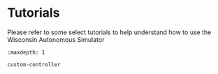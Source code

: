 # Tutorials

Please refer to some select tutorials to help understand how to use the Wisconsin Autonomous Simulator

```{toctree}
:maxdepth: 1

custom-controller

```

[myst-markdown]: https://myst-parser.readthedocs.io/en/latest/
[restructuredtext]: https://docutils.sourceforge.io/docs/user/rst/quickref.html